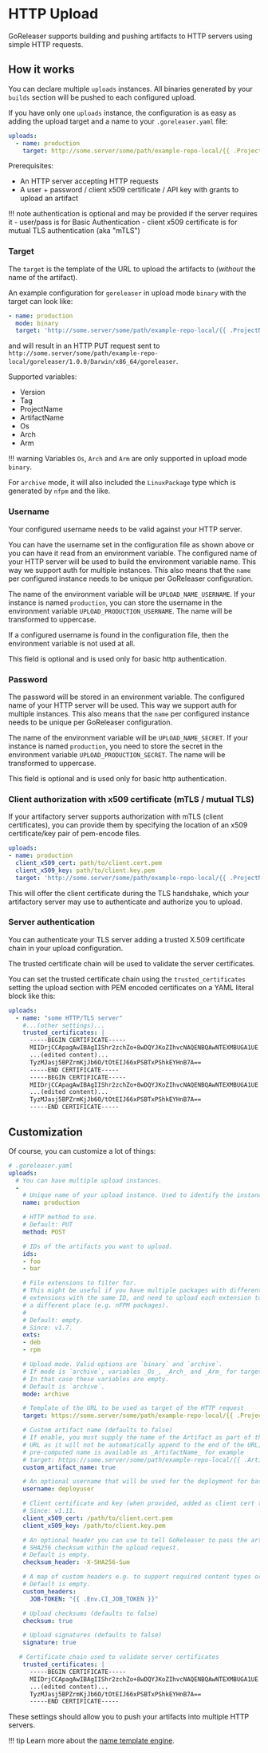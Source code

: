 # HTTP Upload

GoReleaser supports building and pushing artifacts to HTTP servers using simple
HTTP requests.

## How it works

You can declare multiple `uploads` instances. All binaries generated by your
`builds` section will be pushed to each configured upload.

If you have only one `uploads` instance, the configuration is as easy as adding
the upload target and a name to your `.goreleaser.yaml` file:

```yaml
uploads:
  - name: production
    target: http://some.server/some/path/example-repo-local/{{ .ProjectName }}/{{ .Version }}/
```

Prerequisites:

- An HTTP server accepting HTTP requests
- A user + password / client x509 certificate / API key with grants to upload an artifact

!!! note
    authentication is optional and may be provided if the server requires it
    - user/pass is for Basic Authentication
    - client x509 certificate is for mutual TLS authentication (aka "mTLS")

### Target

The `target` is the template of the URL to upload the artifacts to (_without_ the name of the artifact).

An example configuration for `goreleaser` in upload mode `binary` with the target can look like:

```yaml
- name: production
  mode: binary
  target: 'http://some.server/some/path/example-repo-local/{{ .ProjectName }}/{{ .Version }}/{{ .Os }}/{{ .Arch }}{{ if .Arm }}{{ .Arm }}{{ end }}'
```

and will result in an HTTP PUT request sent to `http://some.server/some/path/example-repo-local/goreleaser/1.0.0/Darwin/x86_64/goreleaser`.

Supported variables:

- Version
- Tag
- ProjectName
- ArtifactName
- Os
- Arch
- Arm

!!! warning
    Variables `Os`, `Arch` and `Arm` are only supported in upload mode `binary`.

For `archive` mode, it will also included the `LinuxPackage` type which is
generated by `nfpm` and the like.

### Username

Your configured username needs to be valid against your HTTP server.

You can have the username set in the configuration file as shown above
or you can have it read from an environment variable.
The configured name of your HTTP server will be used to build the environment
variable name.
This way we support auth for multiple instances.
This also means that the `name` per configured instance needs to be unique
per GoReleaser configuration.

The name of the environment variable will be `UPLOAD_NAME_USERNAME`.
If your instance is named `production`, you can store the username in the
environment variable `UPLOAD_PRODUCTION_USERNAME`.
The name will be transformed to uppercase.

If a configured username is found in the configuration file, then the
environment variable is not used at all.

This field is optional and is used only for basic http authentication.

### Password

The password will be stored in an environment variable.
The configured name of your HTTP server will be used.
This way we support auth for multiple instances.
This also means that the `name` per configured instance needs to be unique
per GoReleaser configuration.

The name of the environment variable will be `UPLOAD_NAME_SECRET`.
If your instance is named `production`, you need to store the secret in the
environment variable `UPLOAD_PRODUCTION_SECRET`.
The name will be transformed to uppercase.

This field is optional and is used only for basic http authentication.

### Client authorization with x509 certificate (mTLS / mutual TLS)

If your artifactory server supports authorization with mTLS (client certificates), you can provide them by specifying
the location of an x509 certificate/key pair of pem-encode files.

```yaml
uploads:
- name: production
  client_x509_cert: path/to/client.cert.pem
  client_x509_key: path/to/client.key.pem
  target: 'http://some.server/some/path/example-repo-local/{{ .ProjectName }}/{{ .Version }}/{{ .Os }}/{{ .Arch }}{{ if .Arm }}{{ .Arm }}{{ end }}'
```

This will offer the client certificate during the TLS handshake, which your artifactory server may use to authenticate
and authorize you to upload.

### Server authentication

You can authenticate your TLS server adding a trusted X.509 certificate chain
in your upload configuration.

The trusted certificate chain will be used to validate the server certificates.

You can set the trusted certificate chain using the `trusted_certificates`
setting the upload section with PEM encoded certificates on a YAML literal block
like this:

```yaml
uploads:
  - name: "some HTTP/TLS server"
    #...(other settings)...
    trusted_certificates: |
      -----BEGIN CERTIFICATE-----
      MIIDrjCCApagAwIBAgIIShr2zchZo+8wDQYJKoZIhvcNAQENBQAwNTEXMBUGA1UE
      ...(edited content)...
      TyzMJasj5BPZrmKjJb6O/tOtEIJ66xPSBTxPShkEYHnB7A==
      -----END CERTIFICATE-----
      -----BEGIN CERTIFICATE-----
      MIIDrjCCApagAwIBAgIIShr2zchZo+8wDQYJKoZIhvcNAQENBQAwNTEXMBUGA1UE
      ...(edited content)...
      TyzMJasj5BPZrmKjJb6O/tOtEIJ66xPSBTxPShkEYHnB7A==
      -----END CERTIFICATE-----
```

## Customization

Of course, you can customize a lot of things:

```yaml
# .goreleaser.yaml
uploads:
  # You can have multiple upload instances.
  -
    # Unique name of your upload instance. Used to identify the instance.
    name: production

    # HTTP method to use.
    # Default: PUT
    method: POST

    # IDs of the artifacts you want to upload.
    ids:
    - foo
    - bar

    # File extensions to filter for.
    # This might be useful if you have multiple packages with different
    # extensions with the same ID, and need to upload each extension to
    # a different place (e.g. nFPM packages).
    #
    # Default: empty.
    # Since: v1.7.
    exts:
    - deb
    - rpm

    # Upload mode. Valid options are `binary` and `archive`.
    # If mode is `archive`, variables _Os_, _Arch_ and _Arm_ for target name are not supported.
    # In that case these variables are empty.
    # Default is `archive`.
    mode: archive

    # Template of the URL to be used as target of the HTTP request
    target: https://some.server/some/path/example-repo-local/{{ .ProjectName }}/{{ .Version }}/

    # Custom artifact name (defaults to false)
    # If enable, you must supply the name of the Artifact as part of the Target
    # URL as it will not be automatically append to the end of the URL, its
    # pre-computed name is available as _ArtifactName_ for example
    # target: https://some.server/some/path/example-repo-local/{{ .ArtifactName }};deb.distribution=xenial
    custom_artifact_name: true

    # An optional username that will be used for the deployment for basic authn
    username: deployuser

    # Client certificate and key (when provided, added as client cert to TLS connections)
    # Since: v1.11.
    client_x509_cert: /path/to/client.cert.pem
    client_x509_key: /path/to/client.key.pem

    # An optional header you can use to tell GoReleaser to pass the artifact's
    # SHA256 checksum within the upload request.
    # Default is empty.
    checksum_header: -X-SHA256-Sum

    # A map of custom headers e.g. to support required content types or auth schemes.
    # Default is empty.
    custom_headers:
      JOB-TOKEN: "{{ .Env.CI_JOB_TOKEN }}"

    # Upload checksums (defaults to false)
    checksum: true

    # Upload signatures (defaults to false)
    signature: true

   # Certificate chain used to validate server certificates
    trusted_certificates: |
      -----BEGIN CERTIFICATE-----
      MIIDrjCCApagAwIBAgIIShr2zchZo+8wDQYJKoZIhvcNAQENBQAwNTEXMBUGA1UE
      ...(edited content)...
      TyzMJasj5BPZrmKjJb6O/tOtEIJ66xPSBTxPShkEYHnB7A==
      -----END CERTIFICATE-----
```

These settings should allow you to push your artifacts into multiple HTTP servers.

!!! tip
    Learn more about the [name template engine](/customization/templates/).
